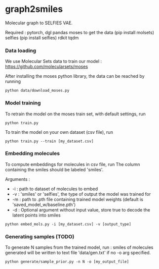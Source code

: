 # graph2smiles

Molecular graph to SELFIES VAE. 

Required : 
pytorch, dgl 
pandas 
moses to get the data (pip install molsets)
selfies (pip install selfies)
rdkit
tqdm

### Data loading

We use Molecular Sets data to train our model : https://github.com/molecularsets/moses 

After installing the moses python library, the data can be reached by running 

```
python data/download_moses.py 
```

### Model training 

To retrain the model on the moses train set, with default settings, run
```
python train.py
```

To train the model on your own dataset (csv file), run 
```
python train.py --train [my_dataset.csv]
```

### Embedding molecules 

To compute embeddings for molecules in csv file, run 
The column containing the smiles should be labeled 'smiles'. 

Arguments : 
- -i : path to dataset of molecules to embed
- -v : 'smiles' or 'selfies', the type of output the model was trained for 
- -m : path to .pth file containing trained model weights (default is 'saved_model_w/baseline.pth')
- -d : Optional argument without input value, store true to decode the latent points into smiles

```
python embed_mols.py -i [my_dataset.csv] -v [output_type]
```

### Generating samples (TODO)

To generate N samples from the trained model, run : 
smiles of molecules generated will be written to text file 'data/gen.txt' if no -o arg specified. 
```
python generate/sample_prior.py -n N -o [my_output_file]
```

